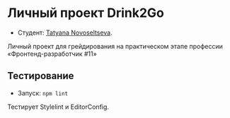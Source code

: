 # Личный проект Drink2Go

* Студент: [Tatyana Novoseltseva](https://up.htmlacademy.ru/adaptive/24/user/555).

Личный проект для грейдирования на практическом этапе профессии «Фронтенд-разработчик #11»

## Тестирование

- Запуск: `npm lint`

Тестирует Stylelint и EditorConfig.
